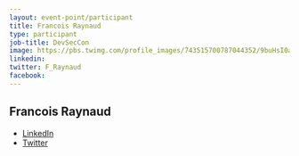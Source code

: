 ```yaml
---
layout: event-point/participant
title: Francois Raynaud
type: participant
job-title: DevSecCon
image: https://pbs.twimg.com/profile_images/743515700787044352/9buHsI0a_400x400.jpg
linkedin:
twitter: F_Raynaud
facebook:
---
```


## Francois Raynaud

* [LinkedIn](https://www.linkedin.com/in/francoisraynaud)
* [Twitter](twitter.com/devseccon)
